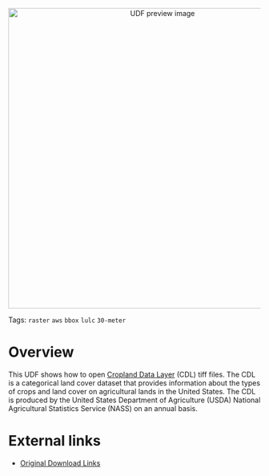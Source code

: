 <!--fused:preview-->
<p align="center"><img src="https://fused-magic.s3.us-west-2.amazonaws.com/thumbnails/udfs-staging/CDLS_Tile_Example.png" width="600" alt="UDF preview image"></p>

<!--fused:tags-->
Tags: `raster` `aws` `bbox` `lulc` `30-meter`

<!--fused:readme-->
# Overview

This UDF shows how to open [Cropland Data Layer](https://www.nass.usda.gov/Research_and_Science/Cropland/SARS1a.php) (CDL) tiff files. The CDL is a categorical land cover dataset that provides information about the types of crops and land cover on agricultural lands in the United States. The CDL is produced by the United States Department of Agriculture (USDA) National Agricultural Statistics Service (NASS) on an annual basis.

# External links

- [Original Download Links](https://www.nass.usda.gov/Research_and_Science/Cropland/Release/index.php)
